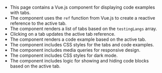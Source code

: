 - This page contains a Vue.js component for displaying code examples with tabs.
- The component uses the `ref` function from Vue.js to create a reactive reference to the active tab.
- The component renders a list of tabs based on the `testingLangs` array.
- Clicking on a tab updates the active tab reference.
- The component renders a code example based on the active tab.
- The component includes CSS styles for the tabs and code examples.
- The component includes media queries for responsive design.
- The component includes CSS styles for dark mode.
- The component includes logic for showing and hiding code blocks based on the active tab.